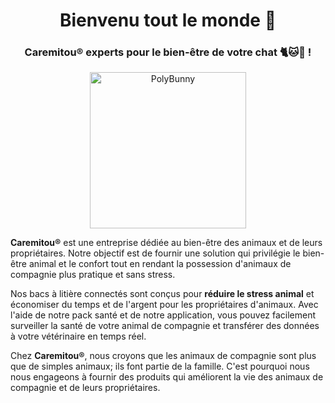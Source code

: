 <h1 align="center">Bienvenu tout le monde 👋</h1>

<h3 align="center">Caremitou® experts pour le bien-être de votre chat 🐈🐱🧶 !</h3>

<p align="center">
  <img src="https://www.caremitou.com/wp-content/uploads/2020/06/logo-fond-transp.png" alt="PolyBunny" height="250">
</p>
<b>Caremitou®</b> est une entreprise dédiée au bien-être des animaux et de leurs propriétaires. Notre objectif est de fournir une solution qui privilégie le bien-être animal et le confort tout en rendant la possession d'animaux de compagnie plus pratique et sans stress.

Nos bacs à litière connectés sont conçus pour <b>réduire le stress animal</b> et économiser du temps et de l'argent pour les propriétaires d'animaux. Avec l'aide de notre pack santé et de notre application, vous pouvez facilement surveiller la santé de votre animal de compagnie et transférer des données à votre vétérinaire en temps réel.

Chez <b>Caremitou®</b>, nous croyons que les animaux de compagnie sont plus que de simples animaux; ils font partie de la famille. C'est pourquoi nous nous engageons à fournir des produits qui améliorent la vie des animaux de compagnie et de leurs propriétaires.
